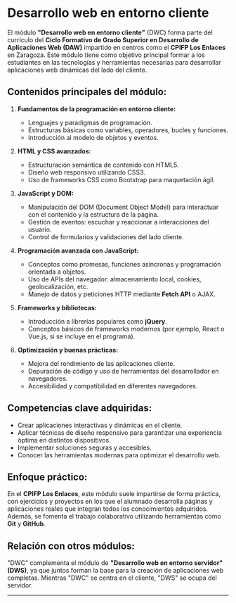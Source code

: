 # Desarrollo web en entorno cliente

El módulo **"Desarrollo web en entorno cliente"** (DWC) forma parte del currículo del **Ciclo Formativo de Grado Superior en Desarrollo de Aplicaciones Web (DAW)** impartido en centros como el **CPIFP Los Enlaces** en Zaragoza. Este módulo tiene como objetivo principal formar a los estudiantes en las tecnologías y herramientas necesarias para desarrollar aplicaciones web dinámicas del lado del cliente.


## Contenidos principales del módulo:

1. **Fundamentos de la programación en entorno cliente:**

   - Lenguajes y paradigmas de programación.
   - Estructuras básicas como variables, operadores, bucles y funciones.
   - Introducción al modelo de objetos y eventos.


2. **HTML y CSS avanzados:**

   - Estructuración semántica de contenido con HTML5.
   - Diseño web responsivo utilizando CSS3.
   - Uso de frameworks CSS como Bootstrap para maquetación ágil.


3. **JavaScript y DOM:**

   - Manipulación del DOM (Document Object Model) para interactuar con el contenido y la estructura de la página.
   - Gestión de eventos: escuchar y reaccionar a interacciones del usuario.
   - Control de formularios y validaciones del lado cliente.


4. **Programación avanzada con JavaScript:**

   - Conceptos como promesas, funciones asíncronas y programación orientada a objetos.
   - Uso de APIs del navegador: almacenamiento local, cookies, geolocalización, etc.
   - Manejo de datos y peticiones HTTP mediante **Fetch API** o AJAX.


5. **Frameworks y bibliotecas:**

   - Introducción a librerías populares como **jQuery**.
   - Conceptos básicos de frameworks modernos (por ejemplo, React o Vue.js, si se incluye en el programa).


6. **Optimización y buenas prácticas:**

   - Mejora del rendimiento de las aplicaciones cliente.
   - Depuración de código y uso de herramientas del desarrollador en navegadores.
   - Accesibilidad y compatibilidad en diferentes navegadores.


## Competencias clave adquiridas:

- Crear aplicaciones interactivas y dinámicas en el cliente.
- Aplicar técnicas de diseño responsivo para garantizar una experiencia óptima en distintos dispositivos.
- Implementar soluciones seguras y accesibles.
- Conocer las herramientas modernas para optimizar el desarrollo web.


## Enfoque práctico:

En el **CPIFP Los Enlaces**, este módulo suele impartirse de forma práctica, con ejercicios y proyectos en los que el alumnado desarrolla páginas y aplicaciones reales que integran todos los conocimientos adquiridos. Además, se fomenta el trabajo colaborativo utilizando herramientas como **Git** y **GitHub**.


## Relación con otros módulos:

"DWC" complementa el módulo de **"Desarrollo web en entorno servidor" (DWS)**, ya que juntos forman la base para la creación de aplicaciones web completas. Mientras "DWC" se centra en el cliente, "DWS" se ocupa del servidor.

---
